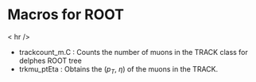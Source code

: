 # Macros for ROOT
< hr />
- trackcount_m.C : Counts the number of muons in the TRACK class for delphes ROOT tree
- trkmu_ptEta : Obtains the ($p_T$, $\eta$) of the muons in the TRACK. 
